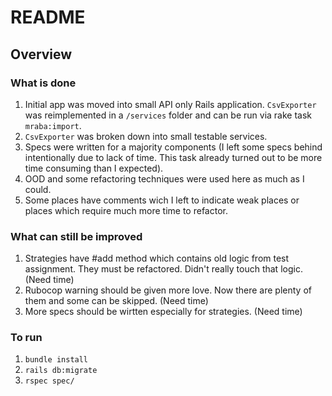 # README

## Overview

### What is done

1. Initial app was moved into small API only Rails application. `CsvExporter` was reimplemented in a `/services` folder and can be run via rake task `mraba:import`.
2. `CsvExporter` was broken down into small testable services.
3. Specs were written for a majority components (I left some specs behind intentionally due to lack of time. This task already turned out to be more time consuming than I expected).
4. OOD and some refactoring techniques were used here as much as I could.
5. Some places have comments wich I left to indicate weak places or places which require much more time to refactor.

### What can still be improved

1. Strategies have #add method which contains old logic from test assignment. They must be refactored. Didn't really touch that logic. (Need time)
2. Rubocop warning should be given more love. Now there are plenty of them and some can be skipped. (Need time)
3. More specs should be wirtten especially for strategies. (Need time)

### To run

1. `bundle install`
2. `rails db:migrate`
3. `rspec spec/`
